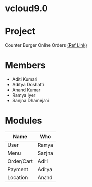 # vcloud9.0 

# Project
Counter Burger Online Orders [(Ref Link)](https://order.thecounter.com/)

# Members 
- Aditi Kumari
- Aditya Doshatti
- Anand Kumar
- Ramya Iyer
- Sanjna Dhamejani

# Modules 

| Name         | Who         |
|-----------|-----------|
|User       | Ramya     |
|Menu       | Sanjna    |
|Order/Cart | Aditi   |
|Payment    | Aditya      |
| Location  | Anand    |

